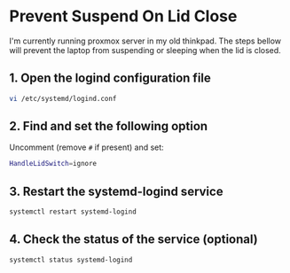 # Prevent Suspend On Lid Close

I'm currently running proxmox server in my old thinkpad. The steps bellow will
prevent the laptop from suspending or sleeping when the lid is closed.

## 1. Open the logind configuration file

```bash
vi /etc/systemd/logind.conf
```

## 2. Find and set the following option

Uncomment (remove `#` if present) and set:

```bash
HandleLidSwitch=ignore
```

## 3. Restart the systemd-logind service

```bash
systemctl restart systemd-logind
```

## 4. Check the status of the service (optional)

```bash
systemctl status systemd-logind
```
